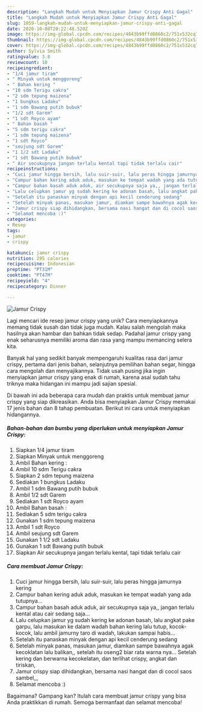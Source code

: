 ```yaml
---
description: "Langkah Mudah untuk Menyiapkan Jamur Crispy Anti Gagal"
title: "Langkah Mudah untuk Menyiapkan Jamur Crispy Anti Gagal"
slug: 1059-langkah-mudah-untuk-menyiapkan-jamur-crispy-anti-gagal
date: 2020-10-08T20:22:48.520Z
image: https://img-global.cpcdn.com/recipes/4843b99ffd0860c2/751x532cq70/jamur-crispy-foto-resep-utama.jpg
thumbnail: https://img-global.cpcdn.com/recipes/4843b99ffd0860c2/751x532cq70/jamur-crispy-foto-resep-utama.jpg
cover: https://img-global.cpcdn.com/recipes/4843b99ffd0860c2/751x532cq70/jamur-crispy-foto-resep-utama.jpg
author: Sylvia Smith
ratingvalue: 3.8
reviewcount: 10
recipeingredient:
- "1/4 jamur tiram"
- " Minyak untuk menggoreng"
- " Bahan kering "
- "10 sdm Terigu cakra"
- "2 sdm tepung maizena"
- "1 bungkus Ladaku"
- "1 sdm Bawang putih bubuk"
- "1/2 sdt Garem"
- "1 sdt Royco ayam"
- " Bahan basah "
- "5 sdm terigu cakra"
- "1 sdm tepung maizena"
- "1 sdt Royco"
- "seujung sdt Garem"
- "1 1/2 sdt Ladaku"
- "1 sdt Bawang putih bubuk"
- " Air secukupnya jangan terlalu kental tapi tidak terlalu cair"
recipeinstructions:
- "Cuci jamur hingga bersih, lalu suir-suir, lalu peras hingga jamurnya kering"
- "Campur bahan kering aduk aduk, masukan ke tempat wadah yang ada tutupnya..."
- "Campur bahan basah aduk aduk, air secukupnya saja ya,, jangan terlalu kental atau cair sedang saja..."
- "Lalu celupkan jamur yg sudah kering ke adonan basah, lalu angkat pake garpu, lalu masukan ke dalam wadah bahan kering lalu tutup, kocok-kocok, lalu ambil jamurny taro di wadah, lakukan sampai habis..."
- "Setelah itu panaskan minyak dengan api kecil cenderung sedang"
- "Setelah minyak panas, masukan jamur, diamkan sampe bawahnya agak kecoklatan lalu balikan,, setelah itu oseng2 biar rata warna nya... Setelah kering dan berwarna kecokelatan, dan terlihat crispy, angkat dan tiriskan,"
- "Jamur crispy siap dihidangkan, bersama nasi hangat dan di cocol saos sambel,,,"
- "Selamat mencoba :)"
categories:
- Resep
tags:
- jamur
- crispy

katakunci: jamur crispy 
nutrition: 295 calories
recipecuisine: Indonesian
preptime: "PT31M"
cooktime: "PT47M"
recipeyield: "4"
recipecategory: Dinner

---
```



![Jamur Crispy](https://img-global.cpcdn.com/recipes/4843b99ffd0860c2/751x532cq70/jamur-crispy-foto-resep-utama.jpg)

Lagi mencari ide resep jamur crispy yang unik? Cara menyiapkannya memang tidak susah dan tidak juga mudah. Kalau salah mengolah maka hasilnya akan hambar dan bahkan tidak sedap. Padahal jamur crispy yang enak seharusnya memiliki aroma dan rasa yang mampu memancing selera kita.

Banyak hal yang sedikit banyak mempengaruhi kualitas rasa dari jamur crispy, pertama dari jenis bahan, selanjutnya pemilihan bahan segar, hingga cara mengolah dan menyajikannya. Tidak usah pusing jika ingin menyiapkan jamur crispy yang enak di rumah, karena asal sudah tahu triknya maka hidangan ini mampu jadi sajian spesial.




Di bawah ini ada beberapa cara mudah dan praktis untuk membuat jamur crispy yang siap dikreasikan. Anda bisa menyiapkan Jamur Crispy memakai 17 jenis bahan dan 8 tahap pembuatan. Berikut ini cara untuk menyiapkan hidangannya.

<!--inarticleads1-->

##### Bahan-bahan dan bumbu yang diperlukan untuk menyiapkan Jamur Crispy:

1. Siapkan 1/4 jamur tiram
1. Siapkan  Minyak untuk menggoreng
1. Ambil  Bahan kering :
1. Ambil 10 sdm Terigu cakra
1. Siapkan 2 sdm tepung maizena
1. Sediakan 1 bungkus Ladaku
1. Ambil 1 sdm Bawang putih bubuk
1. Ambil 1/2 sdt Garem
1. Sediakan 1 sdt Royco ayam
1. Ambil  Bahan basah :
1. Sediakan 5 sdm terigu cakra
1. Gunakan 1 sdm tepung maizena
1. Ambil 1 sdt Royco
1. Ambil seujung sdt Garem
1. Gunakan 1 1/2 sdt Ladaku
1. Gunakan 1 sdt Bawang putih bubuk
1. Siapkan  Air secukupnya jangan terlalu kental, tapi tidak terlalu cair




<!--inarticleads2-->

##### Cara membuat Jamur Crispy:

1. Cuci jamur hingga bersih, lalu suir-suir, lalu peras hingga jamurnya kering
1. Campur bahan kering aduk aduk, masukan ke tempat wadah yang ada tutupnya...
1. Campur bahan basah aduk aduk, air secukupnya saja ya,, jangan terlalu kental atau cair sedang saja...
1. Lalu celupkan jamur yg sudah kering ke adonan basah, lalu angkat pake garpu, lalu masukan ke dalam wadah bahan kering lalu tutup, kocok-kocok, lalu ambil jamurny taro di wadah, lakukan sampai habis...
1. Setelah itu panaskan minyak dengan api kecil cenderung sedang
1. Setelah minyak panas, masukan jamur, diamkan sampe bawahnya agak kecoklatan lalu balikan,, setelah itu oseng2 biar rata warna nya... Setelah kering dan berwarna kecokelatan, dan terlihat crispy, angkat dan tiriskan,
1. Jamur crispy siap dihidangkan, bersama nasi hangat dan di cocol saos sambel,,,
1. Selamat mencoba :)




Bagaimana? Gampang kan? Itulah cara membuat jamur crispy yang bisa Anda praktikkan di rumah. Semoga bermanfaat dan selamat mencoba!
